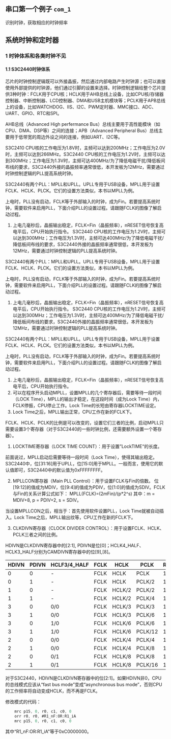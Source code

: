 ## 串口第一个例子 `com_1`
识别时钟，获取相应的时钟频率

## 系统时钟和定时器
### 1 时钟体系和各类时钟不见
#### 1.1 S3C2440时钟体系
芯片的时钟控制逻辑既可以外接晶振，然后通过内部电路产生时钟源；也可以直接使用外部提供的时钟源，他们通过引脚的设置来选择。时钟控制逻辑给整个芯片提供3种时钟：FCLK用于CPU核；HCLK用于AHB总线上设备，比如CPU核/存储器控制器、中断控制器、LCD控制器、DMA和USB主机模块等；PCLK用于APB总线上的设备，比如WATCHDOG、IIS、I2C、PWM定时器、MMC接口、ADC、UART、GPIO、RTC和SPI。

AHB总线（Advanced High perfermance Bus）总线主要用于高性能模块（如CPU、DMA、DSP等）之间的连接；APB（Advanced Peripheral Bus）总线主要用于低带宽的周边外设之间的连接，例如UART、I2C等。

S3C2410 CPU核的工作电压为1.8V时，主频可以达到200MHz；工作电压为2.0V时，主频可以达到266MHz。S3C2440 CPU核的工作电压为1.2V时，主频可以达到300MHz；工作电压为1.3V时，主频可达400MHz/为了降低电磁干扰/降低板间布线的要求，S3C2440外接的晶振频率通常很低，本开发板为12MHz，需要通过时钟控制逻辑的PLL提高系统时钟。

S3C2440有两个PLL：MPLL和UPLL。UPLL专用于USB设备，MPLL用于设置FCLK、HCLK、PLCK。它们的设置方法类似，本书以MPLL为例。

上电时，PLL没有启动，FCLK等于外部输入的时钟，成为Fin。若要提高系统时钟，需要软件来启用PLL，下面介绍PLL的设置过程。请跟随FCLK的图像了解启动过程。
1. 上电几毫秒后，晶振输出稳定，FCLK=Fin（晶振频率），nRESET信号恢复高电平后，CPU开始执行指令。
S3C2440 CPU核的工作电压为1.2V时，主频可以达到300MHz；工作电压为1.3V时，主频可达400MHz/为了降低电磁干扰/降低板间布线的要求，S3C2440外接的晶振频率通常很低，本开发板为12MHz，需要通过时钟控制逻辑的PLL提高系统时钟。

S3C2440有两个PLL：MPLL和UPLL。UPLL专用于USB设备，MPLL用于设置FCLK、HCLK、PLCK。它们的设置方法类似，本书以MPLL为例。

上电时，PLL没有启动，FCLK等于外部输入的时钟，成为Fin。若要提高系统时钟，需要软件来启用PLL，下面介绍PLL的设置过程。请跟随FCLK的图像了解启动过程。
1. 上电几毫秒后，晶振输出稳定，FCLK=Fin（晶振频率），nRESET信号恢复高电平后，CPU开始执行指令。
S3C2440 CPU核的工作电压为1.2V时，主频可以达到300MHz；工作电压为1.3V时，主频可达400MHz/为了降低电磁干扰/降低板间布线的要求，S3C2440外接的晶振频率通常很低，本开发板为12MHz，需要通过时钟控制逻辑的PLL提高系统时钟。

S3C2440有两个PLL：MPLL和UPLL。UPLL专用于USB设备，MPLL用于设置FCLK、HCLK、PLCK。它们的设置方法类似，本书以MPLL为例。

上电时，PLL没有启动，FCLK等于外部输入的时钟，成为Fin。若要提高系统时钟，需要软件来启用PLL，下面介绍PLL的设置过程。请跟随FCLK的图像了解启动过程。
1. 上电几毫秒后，晶振输出稳定，FCLK=Fin（晶振频率），nRESET信号恢复高电平后，CPU开始执行指令。
2. 可以在程序开头启动MPLL，设置MPLL的几个寄存器后，需要等待一段时间（LOCK Time），MPLL的输出才稳定，在这段时间（成为Lock Time）内，FCLK停振，CPU停止工作。Lock Time的长短由寄存器LOCKTIME设定。
3. Lock Time之后，MPLL输出正常，CPU工作在新的FCLK下。

FCLK、HCLK、PCLK的比例是可以改变的，设置它们三者的比例，启动MPLL只需要设置3个寄存器（对于S3C2440的一些时钟比例，还需要额外设置一个寄存器）。
1. LOCKTIME寄存器（LOCK TIME COUNT）：用于设置”LockTIME“的长度。

前面说过，MPLL启动后需要等待一段时间（Lock Time），使得其输出稳定。S3C2440中，位[31:16]用于UPLL，位[15:0]用于MPLL。一般而言，使用它的默认值即可，S3C2440中的默认值为0xFFFFFFFF。

2. MPLLCON寄存器（Main PLL Control）：用于设置FCLK与Fin的倍数。
位[19:12]的值成为MDIV，位[9:4]的值成为PDIV，位[1:0]的值成为SDIV。FCLK与Fin的关系计算公式如下：
MPLL(FCLK)=(2*m*Fin)/(p*2^s)
其中：m = MDIV+8, p = PDIV+2, s = SDIV。

当设置MPLLCON之后，相当于：首先使用软件设置PLL，Lock Time就被自动插入。Lock Time之后，MPLL输出纹等，CPU工作在新的FCLK下。

3. CLKDIVN寄存器（CLOCK DIVIDER CONTROL）：用于设置FCLK、HCLK、PCLK三者之间的比例。

HDIVN是CLKDIVN寄存器中的[2:1], PDIVN是位[0]；HCLK4_HALF、HCLK3_HALF分别为CAMDIVN寄存器中的位[9],[8]。

| HDIVN | PDIVN | HCLF3/4_HALF | FCLK | HCLK   | PCLK   | RESULT |
|-------|-------|--------------|------|--------|--------|--------|
| 0     | 0     | -            | FCLK | HCLK   | PCLK   | 1:1:1  |
| 0     | 1     | -            | FCLK | HCLK   | PCLK/2 | 1:1:2  |
| 1     | 0     | -            | FCLK | HCLK/2 | PCLK/2 | 1:2:2  |
| 1     | 1     | -            | FCLK | HCLK/2 | PCLK/4 | 1:2:4  |
| 3     | 0     | 0/0          | FCLK | HCLK/3 | PCLK/3 | 1:3:3  |
| 3     | 1     | 0/0          | FCLK | HCLK/3 | PCLK/6 | 1:3:6  |
| 3     | 0     | 1/0          | FCLK | HCLK/6 | PCLK/6 | 1:6:6  |
| 3     | 1     | 1/0          | FCLK | HCLK/6 | PCLK/12| 1:6:12 |
| 2     | 0     | 0/0          | FCLK | HCLK/4 | PCLK/4 | 1:4:4  |
| 2     | 1     | 0/0          | FCLK | HCLK/4 | PCLK/8 | 1:4:8  |
| 2     | 0     | 0/1          | FCLK | HCLK/8 | PCLK/8 | 1:8:8  |
| 2     | 1     | 0/1          | FCLK | HCLK/8 | PCLK/16| 1:8:16 |

对于S3C2440，HDIVN是CLKDIVN寄存器中的位[2:1]。如果HDIVN非0，CPU的总线模式应该从“fast bus mode”变成“asynchronous bus mode”，否则CPU的工作频率将自动变成HCLK，而不再是FCLK。

修改模式的代码：

```c
	mrc p15, 0, r0, c1, c0, 0
	orr r0, r0, #R1_nF:OR:R1_iA
	mrc p15, 0, r0, c1, c0, 0
```

其中“R1_nF:OR:R1_iA"等于0xC0000000。
